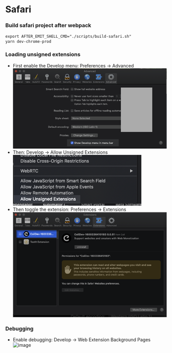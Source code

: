 # Safari

### Build safari project after webpack

```
export AFTER_EMIT_SHELL_CMD="./scripts/build-safari.sh"
yarn dev-chrome-prod
```

### Loading unsigned extensions

- First enable the Develop menu:
  Preferences -> Advanced
  ![img](./safari-preferences-advanced-show-develop-menu.png)
- Then:
  Develop -> Allow Unsigned Extensions
  ![img](./safari-menu-develop-allow-unsigned-extensions.png)
- Then toggle the extension:
  Preferences -> Extensions
  ![img](./safari-menu-preferences-extensions.png)

### Debugging

- Enable debugging:
  Develop -> Web Extension Background Pages 
  ![image](https://user-images.githubusercontent.com/525211/93846107-54d59480-fccd-11ea-9d81-121ebbc02d3c.png)
